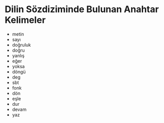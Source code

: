 # Dilin Sözdiziminde Bulunan Anahtar Kelimeler

- metin
- sayı
- doğruluk
- doğru
- yanlış
- eğer
- yoksa
- döngü
- deg
- sbt
- fonk
- dön 
- eşle
- dur 
- devam 
- yaz